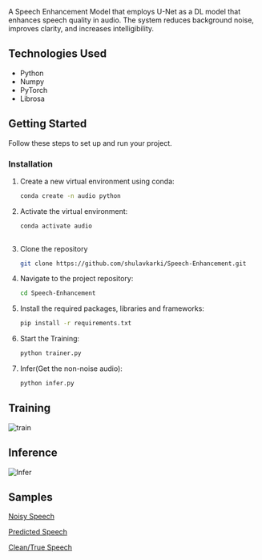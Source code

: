 A Speech Enhancement Model that employs U-Net as a DL model that enhances speech quality in audio. The system reduces background noise, improves clarity, and increases intelligibility.

## Technologies Used
 - Python
 - Numpy
 - PyTorch
 - Librosa



## Getting Started

Follow these steps to set up and run your project.

### Installation

1. Create a new virtual environment using conda:

   ```bash
   conda create -n audio python

2. Activate the virtual environment:

   ```bash
   conda activate audio
  
3. Clone the repository

   ```bash
   git clone https://github.com/shulavkarki/Speech-Enhancement.git

4. Navigate to the project repository:

   ```bash
   cd Speech-Enhancement


5. Install the required packages, libraries and frameworks:

    ```bash
    pip install -r requirements.txt

6. Start the Training:

   ```bash
   python trainer.py

6. Infer(Get the non-noise audio):

   ```bash
   python infer.py

## Training

![train](test_audios/train-audio.png)

## Inference
![Infer](test_audios/inference-audio.png)

## Samples

[Noisy Speech](https://github.com/shulavkarki/shulavkarki.github.io/raw/master/static/audio/noisy_voice.wav)

[Predicted Speech](https://github.com/shulavkarki/shulavkarki.github.io/raw/master/static/audio/voice_pred.wav)

[Clean/True Speech](https://github.com/shulavkarki/shulavkarki.github.io/raw/master/static/audio/voice_true.wav)



